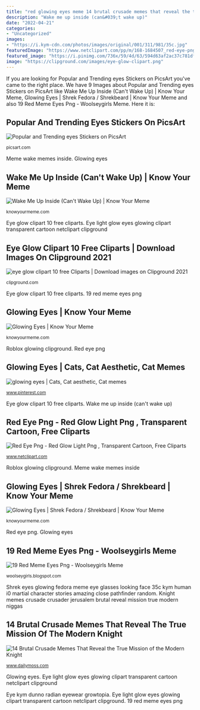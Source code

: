 ```yaml
---
title: "red glowing eyes meme 14 brutal crusade memes that reveal the true mission of the modern knight"
description: "Wake me up inside (can&#039;t wake up)"
date: "2022-04-21"
categories:
- "Uncategorized"
images:
- "https://i.kym-cdn.com/photos/images/original/001/311/981/35c.jpg"
featuredImage: "https://www.netclipart.com/pp/m/168-1684507_red-eye-png-red-glow-light-png.png"
featured_image: "https://i.pinimg.com/736x/59/4d/63/594d63af2ac37c781df40e09f7cc5b83.jpg"
image: "https://clipground.com/images/eye-glow-clipart.png"
---
```


If you are looking for Popular and Trending eyes Stickers on PicsArt you've came to the right place. We have 9 Images about Popular and Trending eyes Stickers on PicsArt like Wake Me Up Inside (Can&#039;t Wake Up) | Know Your Meme, Glowing Eyes | Shrek Fedora / Shrekbeard | Know Your Meme and also 19 Red Meme Eyes Png - Woolseygirls Meme. Here it is:

## Popular And Trending Eyes Stickers On PicsArt

![Popular and Trending eyes Stickers on PicsArt](https://cdn141.picsart.com/268676961000211.png?r240x240 "Glowing eyes")

<small>picsart.com</small>

Meme wake memes inside. Glowing eyes

## Wake Me Up Inside (Can&#039;t Wake Up) | Know Your Meme

![Wake Me Up Inside (Can&#039;t Wake Up) | Know Your Meme](http://i0.kym-cdn.com/entries/icons/facebook/000/017/613/1426467217270.jpg "Eye light glow eyes glowing clipart transparent cartoon netclipart clipground")

<small>knowyourmeme.com</small>

Eye glow clipart 10 free cliparts. Eye light glow eyes glowing clipart transparent cartoon netclipart clipground

## Eye Glow Clipart 10 Free Cliparts | Download Images On Clipground 2021

![eye glow clipart 10 free Cliparts | Download images on Clipground 2021](https://clipground.com/images/eye-glow-clipart.png "Wake me up inside (can&#039;t wake up)")

<small>clipground.com</small>

Eye glow clipart 10 free cliparts. 19 red meme eyes png

## Glowing Eyes | Know Your Meme

![Glowing Eyes | Know Your Meme](https://i.kym-cdn.com/photos/images/newsfeed/001/295/942/477.jpg "Glowing eyes")

<small>knowyourmeme.com</small>

Roblox glowing clipground. Red eye png

## Glowing Eyes | Cats, Cat Aesthetic, Cat Memes

![glowing eyes | Cats, Cat aesthetic, Cat memes](https://i.pinimg.com/736x/59/4d/63/594d63af2ac37c781df40e09f7cc5b83.jpg "Eye light glow eyes glowing clipart transparent cartoon netclipart clipground")

<small>www.pinterest.com</small>

Eye glow clipart 10 free cliparts. Wake me up inside (can&#039;t wake up)

## Red Eye Png - Red Glow Light Png , Transparent Cartoon, Free Cliparts

![Red Eye Png - Red Glow Light Png , Transparent Cartoon, Free Cliparts](https://www.netclipart.com/pp/m/168-1684507_red-eye-png-red-glow-light-png.png "Red eye png")

<small>www.netclipart.com</small>

Roblox glowing clipground. Meme wake memes inside

## Glowing Eyes | Shrek Fedora / Shrekbeard | Know Your Meme

![Glowing Eyes | Shrek Fedora / Shrekbeard | Know Your Meme](https://i.kym-cdn.com/photos/images/original/001/311/981/35c.jpg "14 brutal crusade memes that reveal the true mission of the modern knight")

<small>knowyourmeme.com</small>

Red eye png. Glowing eyes

## 19 Red Meme Eyes Png - Woolseygirls Meme

![19 Red Meme Eyes Png - Woolseygirls Meme](https://lh6.googleusercontent.com/proxy/PXzw1KVm5z44pt7CETWt7c9afkPuoQL5YpJG1hgXFuTUSyNvGwM9jlbtuCW-_ak3onjZ98PvC4veAHstAmsrnd0KEpBrBESpjQB5cR7_pmCJDavi0KCi2-CuaC0vG-u8=w1200-h630-p-k-no-nu "Glowing eyes")

<small>woolseygirls.blogspot.com</small>

Shrek eyes glowing fedora meme eye glasses looking face 35c kym human i0 martial character stories amazing close pathfinder random. Knight memes crusade crusader jerusalem brutal reveal mission true modern niggas

## 14 Brutal Crusade Memes That Reveal The True Mission Of The Modern Knight

![14 Brutal Crusade Memes That Reveal the True Mission of the Modern Knight](https://www.dailymoss.com/wp-content/uploads/2018/04/IMG-1650.jpg "Eye kym dunno radian eyewear growtopia")

<small>www.dailymoss.com</small>

Glowing eyes. Eye light glow eyes glowing clipart transparent cartoon netclipart clipground

Eye kym dunno radian eyewear growtopia. Eye light glow eyes glowing clipart transparent cartoon netclipart clipground. 19 red meme eyes png
